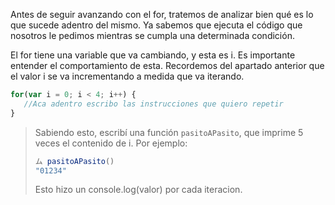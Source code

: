Antes de seguir avanzando con el for, tratemos de analizar bien qué es lo que sucede adentro del mismo.
Ya sabemos que ejecuta el código que nosotros le pedimos mientras se cumpla una determinada condición.

El for tiene una variable que va cambiando, y esta es i. Es importante entender el comportamiento de esta. Recordemos del apartado anterior que el valor i se va incrementando a medida que va iterando. 

```javascript
for(var i = 0; i < 4; i++) {
   //Aca adentro escribo las instrucciones que quiero repetir
}
```

> Sabiendo esto, escribí una función `pasitoAPasito`, que imprime 5 veces el contenido de i.
Por ejemplo: 
> 
> ```javascript
> ム pasitoAPasito()
> "01234"
> ```
> Esto hizo un console.log(valor) por cada iteracion.